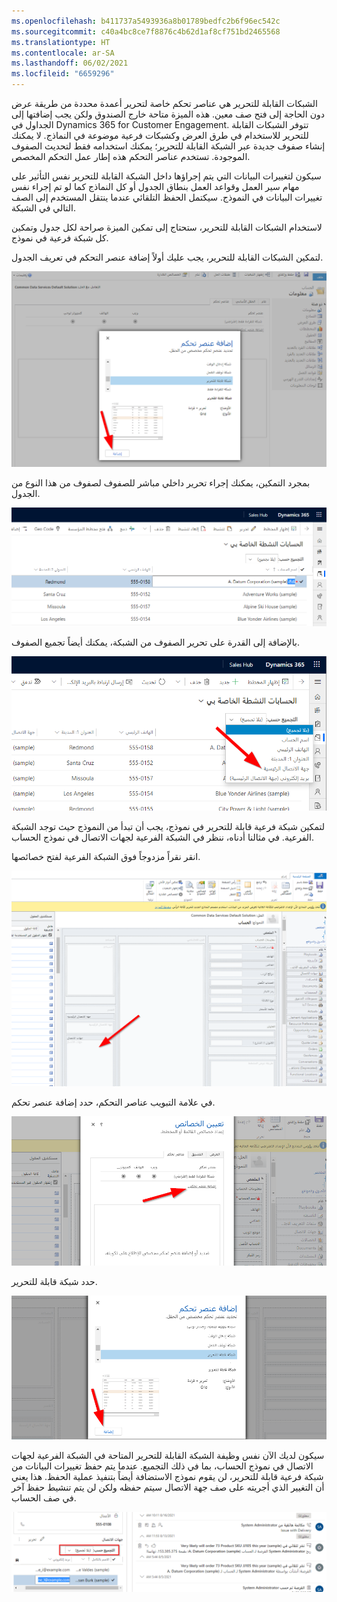 ```yaml
---
ms.openlocfilehash: b411737a5493936a8b01789bedfc2b6f96ec542c
ms.sourcegitcommit: c40a4bc8ce7f8876c4b62d1af8cf751bd2465568
ms.translationtype: HT
ms.contentlocale: ar-SA
ms.lasthandoff: 06/02/2021
ms.locfileid: "6659296"
---
```



الشبكات القابلة للتحرير هي عناصر تحكم خاصة لتحرير أعمدة محددة من طريقة عرض دون الحاجة إلى فتح صف معين. هذه الميزة متاحة خارج الصندوق ولكن يجب إضافتها إلى الجداول في Dynamics 365 for Customer Engagement. تتوفر الشبكات القابلة للتحرير للاستخدام في طرق العرض وكشبكات فرعية موضوعة في النماذج. لا يمكنك إنشاء صفوف جديدة عبر الشبكة القابلة للتحرير؛ يمكنك استخدامه فقط لتحديث الصفوف الموجودة. تستخدم عناصر التحكم هذه إطار عمل التحكم المخصص. 

سيكون لتغييرات البيانات التي يتم إجراؤها داخل الشبكة القابلة للتحرير نفس التأثير على مهام سير العمل وقواعد العمل بنطاق الجدول أو كل النماذج كما لو تم إجراء نفس تغييرات البيانات في النموذج. سيكتمل الحفظ التلقائي عندما ينتقل المستخدم إلى الصف التالي في الشبكة.

لاستخدام الشبكات القابلة للتحرير، ستحتاج إلى تمكين الميزة صراحة لكل جدول وتمكين كل شبكة فرعية في نموذج.

لتمكين الشبكات القابلة للتحرير، يجب عليك أولاً إضافة عنصر التحكم في تعريف الجدول.

![أضف نافذة التحكم مع سهم أحمر يشير إلى زر إضافة.](../media/MB200.1_03_03_02_01.png)

بمجرد التمكين، يمكنك إجراء تحرير داخلي مباشر للصفوف لصفوف من هذا النوع من الجدول.

![لقطة شاشة تعرض التحرير الخطي المباشر.](../media/MB200.1_03_03_02_02.png)

بالإضافة إلى القدرة على تحرير الصفوف من الشبكة، يمكنك أيضاً تجميع الصفوف.

![لقطة شاشة تعرض السهم الأحمر المشار إليه في العمود المنسدل "تجميع حسب".](../media/MB200.1_03_03_02_03.png)

لتمكين شبكة فرعية قابلة للتحرير في نموذج، يجب أن تبدأ من النموذج حيث توجد الشبكة الفرعية. في مثالنا أدناه، ننظر في الشبكة الفرعية لجهات الاتصال في نموذج الحساب.

انقر نقراً مزدوجاً فوق الشبكة الفرعية لفتح خصائصها.

![لقطة شاشة لخصائص الشبكة الفرعية مع تمييز جهات الاتصال.](../media/MB200.1_03_03_02_04.png)

في علامة التبويب عناصر التحكم، حدد إضافة عنصر تحكم.

![لقطة شاشة لـتعيين الخصائص مع سهم أحمر يشير إلى إضافة عنصر تحكم.](../media/MB200.1_03_03_02_05.png)

حدد شبكة قابلة للتحرير.

![لقطة شاشة من نافذة إضافة عنصر تحكم مع تحديد شبكة قابلة للتحرير.](../media/MB200.1_03_03_02_06.png)

سيكون لديك الآن نفس وظيفة الشبكة القابلة للتحرير المتاحة في الشبكة الفرعية لجهات الاتصال في نموذج الحساب، بما في ذلك التجميع. عندما يتم حفظ تغييرات البيانات من شبكة فرعية قابلة للتحرير، لن يقوم نموذج الاستضافة أيضاً بتنفيذ عملية الحفظ. هذا يعني أن التغيير الذي أجريته على صف جهة الاتصال سيتم حفظه ولكن لن يتم تنشيط حفظ آخر في صف الحساب. 

![لقطة شاشة تعرض مجموعة مع تعديل صف في الشبكة.](../media/MB200.1_03_03_02_07.png)
